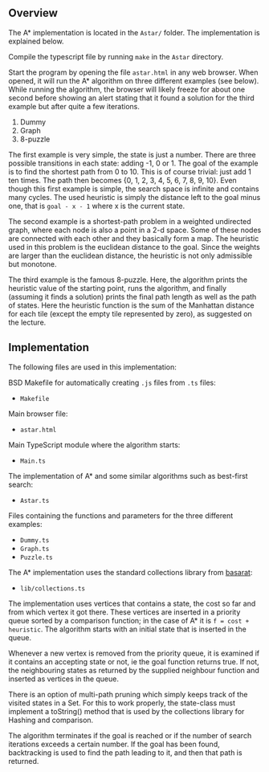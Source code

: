 Overview
------------------------------------------------

The A* implementation is located in the `Astar/` folder. The implementation is explained below.

Compile the typescript file by running `make` in the `Astar` directory.

Start the program by opening the file `astar.html` in any web browser. When opened, it will run the A* algorithm on three different examples (see below). While running the algorithm, the browser will likely freeze for about one second before showing an alert stating that it found a solution for the third example but after quite a few iterations.

1. Dummy
2. Graph
3. 8-puzzle

The first example is very simple, the state is just a number. There are three possible transitions in each state: adding -1, 0 or 1. The goal of the example is to find the shortest path from 0 to 10. This is of course trivial: just add 1 ten times. The path then becomes {0, 1, 2, 3, 4, 5, 6, 7, 8, 9, 10}.
Even though this first example is simple, the search space is infinite and contains many cycles. The used heuristic is simply the distance left to the goal minus one, that is `goal - x - 1` where x is the current state.

The second example is a shortest-path problem in a weighted undirected graph, where each node is also a point in a 2-d space. Some of these nodes are connected with each other and they basically form a map. The heuristic used in this problem is the euclidean distance to the goal. Since the weights are larger than the euclidean distance, the heuristic is not only admissible but monotone.

The third example is the famous 8-puzzle. Here, the algorithm prints the heuristic value of the starting point, runs the algorithm, and finally (assuming it finds a solution) prints the final path length as well as the path of states. Here the heuristic function is the sum of the Manhattan distance for each tile (except the empty tile represented by zero), as suggested on the lecture.


Implementation
------------------------------------------------
The following files are used in this implementation:

BSD Makefile for automatically creating `.js` files from `.ts` files:
- `Makefile`

Main browser file:
- `astar.html`

Main TypeScript module where the algorithm starts:
- `Main.ts`

The implementation of A* and some similar algorithms such as best-first search:
- `Astar.ts`

Files containing the functions and parameters for the three different examples:
- `Dummy.ts`
- `Graph.ts`
- `Puzzle.ts`

The A* implementation uses the standard collections library from [basarat](https://github.com/basarat/typescript-collections):
- `lib/collections.ts`

The implementation uses vertices that contains a state, the cost so far and from which vertex it got there. These vertices are inserted in a priority queue sorted by a comparison function; in the case of A* it is `f = cost + heuristic`. The algorithm starts with an initial state that is inserted in the queue.

Whenever a new vertex is removed from the priority queue, it is examined if it contains an accepting state or not, ie the goal function returns true. If not, the neighbouring states as returned by the supplied neighbour function and inserted as vertices in the queue.

There is an option of multi-path pruning which simply keeps track of the visited states in a Set. For this to work properly, the state-class must implement a toString() method that is used by the collections library for Hashing and comparison.

The algorithm terminates if the goal is reached or if the number of search iterations exceeds a certain number. If the goal has been found, backtracking is used to find the path leading to it, and then that path is returned.
